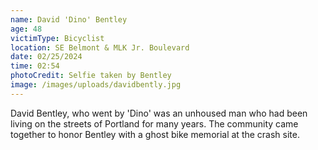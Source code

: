 ```yaml
---
name: David 'Dino' Bentley
age: 48
victimType: Bicyclist
location: SE Belmont & MLK Jr. Boulevard
date: 02/25/2024
time: 02:54
photoCredit: Selfie taken by Bentley
image: /images/uploads/davidbently.jpg
---
```

David Bentley, who went by 'Dino' was an unhoused man who had been living on the streets of Portland for many years. The community came together to honor Bentley with a ghost bike memorial at the crash site.
